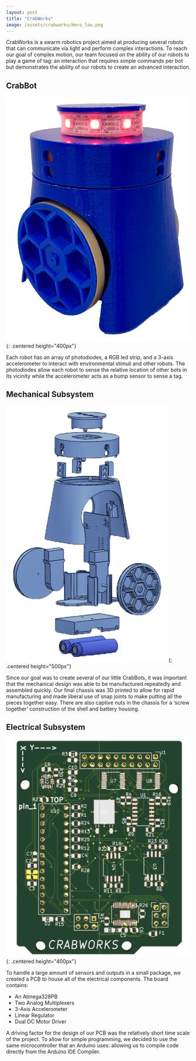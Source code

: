 ```yaml
---
layout: post
title: "CrabWorks"
image: /assets/crabworks/Hero_low.png
---
```

CrabWorks is a swarm robotics project aimed at producing several robots that can communicate via light and perform complex
interactions. To reach our goal of complex motion, our team focused on the ability of our robots to play a game of tag: an interaction that requires simple commands per bot but demonstrates the ability of our robots to create an advanced interaction.


## CrabBot

![](/assets/crabworks/crabbot_low.png){: .centered height="400px"}

Each robot has an array of photodiodes, a RGB led strip, and a 3-axis accelerometer to interact with environmental stimuli
and other robots. The photodiodes allow each robot to sense the relative location of other bots in its vicinity while the accelerometer acts as a bump sensor to sense a tag.

## Mechanical Subsystem

![](/assets/crabworks/exploded_view.png){: .centered height="500px"}

Since our goal was to create several of our little CrabBots, it was important that the mechanical design was able to be manufactured repeatedly and assembled quickly. Our final chassis was 3D printed to allow for rapid manufacturing and made liberal use of snap joints to make putting all the pieces together easy. There are also captive nuts in the chassis for a ‘screw together’ construction of the shell and battery housing.

## Electrical Subsystem

![](/assets/crabworks/layout_rendered_low.png){: .centered height="400px"}

To handle a large amount of sensors and outputs in a small package, we created a PCB to house all of the electrical components. The board contains:

*  An Atmega328PB
* Two Analog Multiplexers
* 3-Axis Accelerometer
* Linear Regulator
* Dual DC Motor Driver

A driving factor for the design of our PCB was the relatively short time scale of the project. To allow for simple programming, we decided to use the same microcontroller that an Arduino uses: allowing us to compile code directly from the Arduino IDE Compiler.
